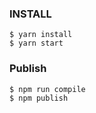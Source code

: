 

### INSTALL

```
$ yarn install
$ yarn start
```


### Publish

```
$ npm run compile
$ npm publish
```
